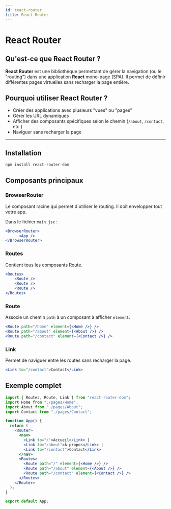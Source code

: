 ```yaml
---
id: react-router
title: React Router
---
```


# React Router 

##  Qu'est-ce que React Router ?

**React Router** est une bibliothèque permettant de gérer la navigation (ou le "routing") dans une application **React** mono-page (SPA). Il permet de définir différentes pages virtuelles sans recharger la page entière.

##  Pourquoi utiliser React Router ?

- Créer des applications avec plusieurs "vues" ou "pages"
- Gérer les URL dynamiques
- Afficher des composants spécifiques selon le chemin (`/about`, `/contact`, etc.)
- Naviguer sans recharger la page

---

##  Installation

```bash
npm install react-router-dom
```

## Composants principaux
### BrowserRouter 
Le composant racine qui permet d'utiliser le routing. Il doit envelopper tout votre app.

Dans le fichier  `main.jsx` : 
```jsx
<BrowserRouter>
      <App />
</BrowserRouter>
```
### Routes
Contient tous les composants Route.
```jsx
<Routes>
    <Route />
    <Route />
    <Route />
</Routes>
```
### Route
Associe un chemin `path` à un composant à afficher `element`.
```jsx
<Route path="/home" element={<Home />} />
<Route path="/about" element={<About />} />
<Route path="/contact" element={<Contact />} />
```

### Link 
Permet de naviguer entre les routes sans recharger la page.
```jsx
<Link to="/contact">Contact</Link>
```

## Exemple complet
```jsx
import { Routes, Route, Link } from "react-router-dom";
import Home from "./pages/Home";
import About from "./pages/About";
import Contact from "./pages/Contact";

function App() {
  return (
    <Router>
      <nav>
        <Link to="/">Accueil</Link> | 
        <Link to="/about">À propos</Link> | 
        <Link to="/contact">Contact</Link>
      </nav>
      <Routes>
        <Route path="/" element={<Home />} />
        <Route path="/about" element={<About />} />
        <Route path="/contact" element={<Contact />} />
      </Routes>
    </Router>
  );
}

export default App;

```

